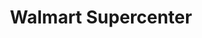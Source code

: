 ---
title: "Walmart Supercenter"
url: /melbourne/walmart-supercenter-north-wickham-road/
shop: supermarket
---